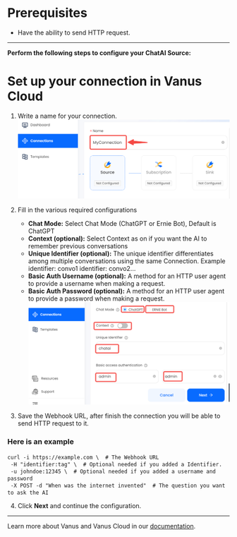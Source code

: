 #  
# Prerequisites
- Have the ability to send HTTP request.

---

**Perform the following steps to configure your ChatAI Source:**

# Set up your connection in Vanus Cloud

1. Write a name for your connection.  
   ![img.png](images/connection.png)

2. Fill in the various required configurations
    - **Chat Mode:** Select Chat Mode (ChatGPT or Ernie Bot), Default is ChatGPT
    - **Context (optional):** Select Context as on if you want the AI to remember previous conversations
    - **Unique Identifier (optional):** The unique identifier differentiates among multiple conversations using the same Connection. Example identifier: convo1 identifier: convo2...
    - **Basic Auth Username (optional):** A method for an HTTP user agent to provide a username when making a request.
    - **Basic Auth Password (optional):** A method for an HTTP user agent to provide a password when making a request.  
      ![img.png](images/chatai-config.png)

3. Save the Webhook URL, after finish the connection you will be able to send HTTP request to it.
   
### Here is an example

```shell
curl -i https://example.com \  # The Webhook URL 
 -H "identifier:tag" \  # Optional needed if you added a Identifier.
 -u johndoe:12345 \  # Optional needed if you added a username and password
 -X POST -d "When was the internet invented"  # The question you want to ask the AI
```

4. Click **Next** and continue the configuration.

---

Learn more about Vanus and Vanus Cloud in our [documentation](https://docs.vanus.ai).
